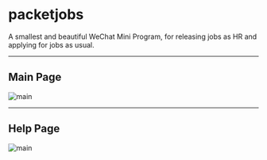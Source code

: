# packetjobs
A smallest and beautiful WeChat Mini Program, for releasing jobs as HR and applying for jobs as usual.

----

## Main Page
![main](https://github.com/wi-cuckoo/pocketjobs/blob/master/assets/img/%E5%BE%AE%E4%BF%A1%E5%9B%BE%E7%89%87_20170818153803.png?raw=true)

----

## Help Page
![main](https://github.com/wi-cuckoo/pocketjobs/blob/master/assets/img/%E5%BE%AE%E4%BF%A1%E5%9B%BE%E7%89%87_20170818153821.png?raw=true)
